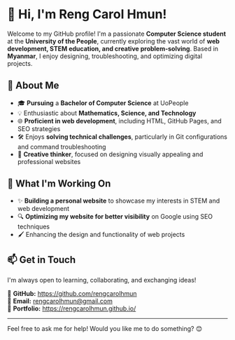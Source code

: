 # 👋 Hi, I'm Reng Carol Hmun!

Welcome to my GitHub profile! I'm a passionate **Computer Science student** at the **University of the People**, currently exploring the vast world of **web development, STEM education, and creative problem-solving**. Based in **Myanmar**, I enjoy designing, troubleshooting, and optimizing digital projects.

## 🚀 About Me
- 🎓 **Pursuing** a **Bachelor of Computer Science** at UoPeople  
- 💡 Enthusiastic about **Mathematics, Science, and Technology**  
- 🌐 **Proficient in web development**, including HTML, GitHub Pages, and SEO strategies  
- 🛠️ Enjoys **solving technical challenges**, particularly in Git configurations and command troubleshooting  
- 🎨 **Creative thinker**, focused on designing visually appealing and professional websites  

## 🌟 What I'm Working On
- ✨ **Building a personal website** to showcase my interests in STEM and web development  
- 🔍 **Optimizing my website for better visibility** on Google using SEO techniques  
- 🖌️ Enhancing the design and functionality of web projects  

## 📫 Get in Touch
I'm always open to learning, collaborating, and exchanging ideas!  

🔗 **GitHub:** https://github.com/rengcarolhmun  
📧 **Email:** rengcarolhmun@gmail.com  
💼 **Portfolio:** https://rengcarolhmun.github.io/ 

---

Feel free to ask me for help! Would you like me to do something? 😊
